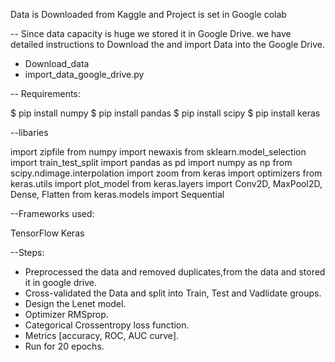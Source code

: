 Data is Downloaded from Kaggle and Project is set in Google colab

-- Since data capacity is huge we stored it in Google Drive. we have detailed instructions to Download the and import Data into the Google Drive.
   
   - Download_data
   - import_data_google_drive.py 
   
   
-- Requirements:

$ pip install numpy
$ pip install pandas
$ pip install scipy
$ pip install keras

--libaries

import zipfile
from numpy import newaxis
from sklearn.model_selection import train_test_split
import pandas as pd
import numpy as np
from scipy.ndimage.interpolation import zoom
from keras import optimizers
from keras.utils import plot_model
from keras.layers import Conv2D, MaxPool2D, Dense, Flatten
from keras.models import Sequential



--Frameworks used:

TensorFlow 
Keras

--Steps:

- Preprocessed the data and removed duplicates,from the data and stored it in google drive.
- Cross-validated the Data and split into Train, Test and Vadlidate groups.
- Design the Lenet model.
- Optimizer RMSprop.
- Categorical Crossentropy loss function.
- Metrics [accuracy, ROC, AUC curve].
- Run for 20 epochs.


